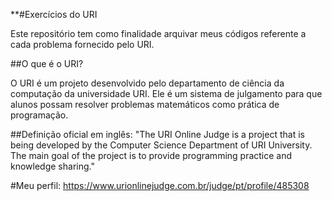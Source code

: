 **#Exercícios do URI

Este repositório tem como finalidade arquivar meus códigos referente a cada problema fornecido pelo URI. 

##O que é o URI?

O URI é um projeto desenvolvido pelo departamento de ciência da computação da universidade URI. 
Ele é um sistema de julgamento para que alunos possam resolver problemas matemáticos como prática de programação.

##Definição oficial em inglês:
"The URI Online Judge is a project that is being developed by the Computer Science Department of URI University. 
The main goal of the project is to provide programming practice and knowledge sharing."



 #Meu perfil: https://www.urionlinejudge.com.br/judge/pt/profile/485308
